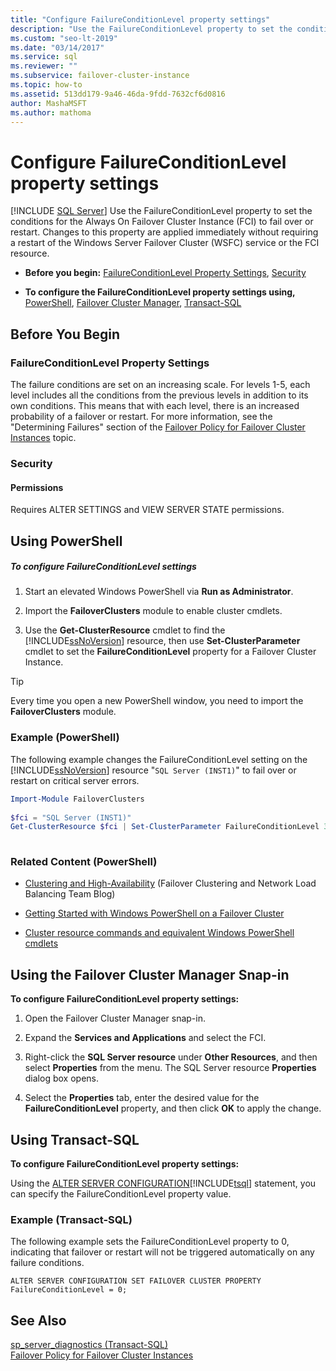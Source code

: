 ```yaml
---
title: "Configure FailureConditionLevel property settings"
description: "Use the FailureConditionLevel property to set the conditions for the Always On Failover Cluster Instance (FCI) to fail over or restart."
ms.custom: "seo-lt-2019"
ms.date: "03/14/2017"
ms.service: sql
ms.reviewer: ""
ms.subservice: failover-cluster-instance
ms.topic: how-to
ms.assetid: 513dd179-9a46-46da-9fdd-7632cf6d0816
author: MashaMSFT
ms.author: mathoma
---
```

# Configure FailureConditionLevel property settings
[!INCLUDE [SQL Server](../../../includes/applies-to-version/sqlserver.md)]
  Use the FailureConditionLevel property to set the conditions for the Always On Failover Cluster Instance (FCI) to fail over or restart. Changes to this property are applied immediately without requiring a restart of the Windows Server Failover Cluster (WSFC) service or the FCI resource.  
  
-   **Before you begin:**  [FailureConditionLevel Property Settings](#Restrictions), [Security](#Security)  
  
-   **To configure the FailureConditionLevel property settings using,** [PowerShell](#PowerShellProcedure), [Failover Cluster Manager](#WSFC), [Transact-SQL](#TsqlProcedure)  
  
##  <a name="BeforeYouBegin"></a> Before You Begin  
  
###  <a name="Restrictions"></a> FailureConditionLevel Property Settings  
 The failure conditions are set on an increasing scale. For levels 1-5, each level includes all the conditions from the previous levels in addition to its own conditions. This means that with each level, there is an increased probability of a failover or restart.  For more information, see the "Determining Failures" section of the [Failover Policy for Failover Cluster Instances](../../../sql-server/failover-clusters/windows/failover-policy-for-failover-cluster-instances.md) topic.  
  
###  <a name="Security"></a> Security  
  
####  <a name="Permissions"></a> Permissions  
 Requires ALTER SETTINGS and VIEW SERVER STATE permissions.  
  
##  <a name="PowerShellProcedure"></a> Using PowerShell  
  
##### To configure FailureConditionLevel settings  
  
1.  Start an elevated Windows PowerShell via **Run as Administrator**.  
  
2.  Import the **FailoverClusters** module to enable cluster cmdlets.  
  
3.  Use the **Get-ClusterResource** cmdlet to find the [!INCLUDE[ssNoVersion](../../../includes/ssnoversion-md.md)] resource, then use **Set-ClusterParameter** cmdlet to set the **FailureConditionLevel** property for a Failover Cluster Instance.  
  
> [!TIP]  
>  Every time you open a new PowerShell window, you need to import the **FailoverClusters** module.  
  
### Example (PowerShell)  
 The following example changes the FailureConditionLevel setting on the [!INCLUDE[ssNoVersion](../../../includes/ssnoversion-md.md)] resource "`SQL Server (INST1)`" to fail over or restart on critical server errors.  
  
```powershell  
Import-Module FailoverClusters  
  
$fci = "SQL Server (INST1)"  
Get-ClusterResource $fci | Set-ClusterParameter FailureConditionLevel 3  
  
```  
  
### Related Content (PowerShell)  
  
-   [Clustering and High-Availability](https://techcommunity.microsoft.com/t5/failover-clustering/bg-p/FailoverClustering) (Failover Clustering and Network Load Balancing Team Blog)  
  
-   [Getting Started with Windows PowerShell on a Failover Cluster](https://technet.microsoft.com/library/ee619762\(WS.10\).aspx)  
  
-   [Cluster resource commands and equivalent Windows PowerShell cmdlets](/previous-versions/windows/it-pro/windows-server-2008-R2-and-2008/ee619744(v=ws.10)#BKMK_resource)  
  
##  <a name="WSFC"></a> Using the Failover Cluster Manager Snap-in  
 **To configure FailureConditionLevel property settings:**  
  
1.  Open the Failover Cluster Manager snap-in.  
  
2.  Expand the **Services and Applications** and select the FCI.  
  
3.  Right-click the **SQL Server resource** under **Other Resources**, and then select **Properties** from the menu. The SQL Server resource **Properties** dialog box opens.  
  
4.  Select the **Properties** tab, enter the desired value for the **FailureConditionLevel** property, and then click **OK** to apply the change.  
  
##  <a name="TsqlProcedure"></a> Using Transact-SQL  
 **To configure FailureConditionLevel property settings:**  
  
 Using the [ALTER SERVER CONFIGURATION](../../../t-sql/statements/alter-server-configuration-transact-sql.md)[!INCLUDE[tsql](../../../includes/tsql-md.md)] statement, you can specify the FailureConditionLevel property value.  
  
###  <a name="TsqlExample"></a> Example (Transact-SQL)  
 The following example sets the FailureConditionLevel property to 0, indicating that failover or restart will not be triggered automatically on any failure conditions.  
  
```  
ALTER SERVER CONFIGURATION SET FAILOVER CLUSTER PROPERTY FailureConditionLevel = 0;  
```  
  
## See Also  
 [sp_server_diagnostics &#40;Transact-SQL&#41;](../../../relational-databases/system-stored-procedures/sp-server-diagnostics-transact-sql.md)   
 [Failover Policy for Failover Cluster Instances](../../../sql-server/failover-clusters/windows/failover-policy-for-failover-cluster-instances.md)  
  

